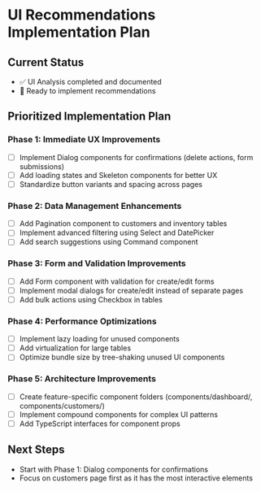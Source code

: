 # UI Recommendations Implementation Plan

## Current Status
- ✅ UI Analysis completed and documented
- 🔄 Ready to implement recommendations

## Prioritized Implementation Plan

### Phase 1: Immediate UX Improvements
- [ ] Implement Dialog components for confirmations (delete actions, form submissions)
- [ ] Add loading states and Skeleton components for better UX
- [ ] Standardize button variants and spacing across pages

### Phase 2: Data Management Enhancements
- [ ] Add Pagination component to customers and inventory tables
- [ ] Implement advanced filtering using Select and DatePicker
- [ ] Add search suggestions using Command component

### Phase 3: Form and Validation Improvements
- [ ] Add Form component with validation for create/edit forms
- [ ] Implement modal dialogs for create/edit instead of separate pages
- [ ] Add bulk actions using Checkbox in tables

### Phase 4: Performance Optimizations
- [ ] Implement lazy loading for unused components
- [ ] Add virtualization for large tables
- [ ] Optimize bundle size by tree-shaking unused UI components

### Phase 5: Architecture Improvements
- [ ] Create feature-specific component folders (components/dashboard/, components/customers/)
- [ ] Implement compound components for complex UI patterns
- [ ] Add TypeScript interfaces for component props

## Next Steps
- Start with Phase 1: Dialog components for confirmations
- Focus on customers page first as it has the most interactive elements
